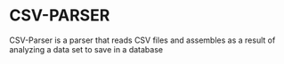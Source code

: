 CSV-PARSER
======================

CSV-Parser is a parser that reads CSV files and assembles as a result of analyzing a data set to save in a database